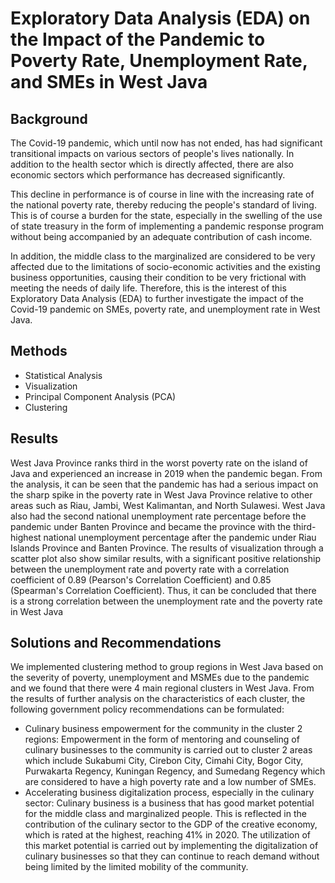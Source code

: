 # Exploratory Data Analysis (EDA) on the Impact of the Pandemic to Poverty Rate, Unemployment Rate, and SMEs in West Java

## Background

The Covid-19 pandemic, which until now has not ended, has had significant transitional impacts on various sectors of people's lives nationally. In addition to the health sector which is directly affected, there are also economic sectors which performance has decreased significantly.

This decline in performance is of course in line with the increasing rate of the national poverty rate, thereby reducing the people's standard of living. This is of course a burden for the state, especially in the swelling of the use of state treasury in the form of implementing a pandemic response program without being accompanied by an adequate contribution of cash income.

In addition, the middle class to the marginalized are considered to be very affected due to the limitations of socio-economic activities and the existing business opportunities, causing their condition to be very frictional with meeting the needs of daily life. Therefore, this is the interest of this Exploratory Data Analysis (EDA) to further investigate the impact of the Covid-19 pandemic on SMEs, poverty rate, and unemployment rate in West Java.

## Methods

- Statistical Analysis
- Visualization
- Principal Component Analysis (PCA)
- Clustering

## Results

West Java Province ranks third in the worst poverty rate on the island of Java and experienced an increase in 2019 when the pandemic began. From the analysis, it can be seen that the pandemic has had a serious impact on the sharp spike in the poverty rate in West Java Province relative to other areas such as Riau, Jambi, West Kalimantan, and North Sulawesi. West Java also had the second national unemployment rate percentage before the pandemic under Banten Province and became the province with the third-highest national unemployment percentage after the pandemic under Riau Islands Province and Banten Province. The results of visualization through a scatter plot also show similar results, with a significant positive relationship between the unemployment rate and poverty rate with a correlation coefficient of 0.89 (Pearson's Correlation Coefficient) and 0.85 (Spearman's Correlation Coefficient). Thus, it can be concluded that there is a strong correlation between the unemployment rate and the poverty rate in West Java

## Solutions and Recommendations

We implemented clustering method to group regions in West Java based on the severity of poverty, unemployment and MSMEs due to the pandemic and we found that there were 4 main regional clusters in West Java. From the results of further analysis on the characteristics of each cluster, the following government policy recommendations can be formulated:

- Culinary business empowerment for the community in the cluster 2 regions: 
Empowerment in the form of mentoring and counseling of culinary businesses to the community is carried out to cluster 2 areas which include Sukabumi City, Cirebon City, Cimahi City, Bogor City, Purwakarta Regency, Kuningan Regency, and Sumedang Regency which are considered to have a high poverty rate and a low number of SMEs.
- Accelerating business digitalization process, especially in the culinary sector: 
Culinary business is a business that has good market potential for the middle class and marginalized people. This is reflected in the contribution of the culinary sector to the GDP of the creative economy, which is rated at the highest, reaching 41% in 2020. The utilization of this market potential is carried out by implementing the digitalization of culinary businesses so that they can continue to reach demand without being limited by the limited mobility of the community.

